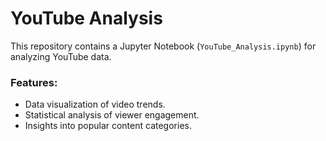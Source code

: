 # YouTube Analysis

This repository contains a Jupyter Notebook (`YouTube_Analysis.ipynb`) for analyzing YouTube data.

### Features:
- Data visualization of video trends.
- Statistical analysis of viewer engagement.
- Insights into popular content categories.

